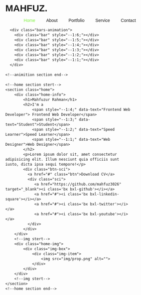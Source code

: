 <html lang="en">
<head>
    <meta charset="UTF-8">
    <meta name="viewport" content="width=device-width, initial-scale=1.0">
    <title>Protfolio_Mahfuz</title>
    <link rel="stylesheet" href="styel.css">
    <link href='https://unpkg.com/boxicons@2.1.4/css/boxicons.min.css' rel='stylesheet'>
    <link rel="icon" href="img/1.png">
  <style> *{
    margin: 0;
    padding: 0;
    box-sizing: border-box;
    font-family: 'poppins', sans-serif;
    text-decoration: none;
}

body {
   

}

a{
    color: #fff;
}

.navbar{
    position: fixed;
    left: 0;
    top: 0;
    width: 100%;
    padding: 25px 9%;
    display: flex;
    justify-content: space-between;
    align-items: center;
    z-index: 100;
    visibility: hidden;
    opacity: 0;
    animation: show-content 1.5s linear forwards;
    animation-delay: 1.2s;
}

@keyframes show-content {
    100% {
        visibility: visible;
        opacity: 1;
    }
}
.navbar .logo {
    font-size: 30px;
    font-weight: 700;
    
}
.navbar ul {
    display: flex;
    

}
.navbar ul li {
    list-style: none;
    margin-left: 35px;
}
.navbar ul li a {
    
    font-size: 20px;
    font-weight: 500;
    transition: .5s;
}
.navbar ul li:hover a,
.navbar ul li.active a{
    color: #7cf03d;
}
.home {
    display: flex;
    gap: 50px;
    align-items: center;
    height: 100vh;
    padding: 60px 9% 0;
    color: #fff;
    visibility: hidden;
    opacity: 0;
    animation: show-content 1.5s linear forwards;
    animation-delay: 1.6s;
}
.home-info h1 {
    font-size: 50px;

}
.home-info h2 {
    display: inline-block;
    font-size: 32px;
    margin-top: -10px;
    
}
/*content stert*/
.home-info h2 span {
    position: relative;
    display: inline-block;
    color: transparent;
    -webkit-text-stroke: .7px #7cf03d;
     animation: display-text 16s linear infinite; 
    animation-delay: calc(-4s * var(--1));
}
@keyframes display-text {
    25%,100% {
        display: none;
    }
}

.home-info h2 span::before {
    content: attr(data-text);
    position: absolute;
    width: 0;
    border-right: 2px solid #7cf03d;
    color: #7cf03d;
    white-space: nowrap;
    overflow: hidden;
    animation: fill-text 4s linear infinite;
}
@keyframes fill-text {
    10%,
    100% {
        width: 0;
    }
    70%,
    90% {
        width: 100%;
    }
}

/*content end*/

.home-info p {
    font-size: 16px;
    margin: 10px 0 25px;
}
.home-info .btn-sci {
    display: flex;
    align-items: center;
}
.btn {
    display: inline-block;
    padding: 10px 30px;
    background: #7cf03d;
    border: 2px solid #7cf03d;
    border-radius: 40px;
    box-shadow: 0 0 10px #7cf03d;
    font-size: 16px;
    color: #1f242d;
    font-weight: 600;
    transition: .5s;
}
.btn:hover {
    background: transparent;
    color: #7cf03d;
    box-shadow: none;
}
.home-info .btn-sci .sci  {
    margin-left: 20px;
}
.home-info .btn-sci .sci a {
    display: inline-flex;
    padding: 8px;
    border: 2px solid #7cf03d;
    border-radius: 50%;
    font-size: 20px;
    color: #7cf03d;
    margin: 0 8px;
    transition: .5s;
}
.home-info .btn-sci .sci a:hover {
    background: #7cf03d;
    color: #1f242d;
    box-shadow: 0 0 10px;
}
/*navbar*/

.home-img .img-box {
    position: relative;
    width: 32vw;
    height: 32vw;
    border-radius: 50%;
    padding: 5px;
    display: flex;
    justify-content: center;
    align-items: center;
    overflow: hidden;

}
.home-img .img-box::before,
.home-img .img-box::after {
    content: '';
    position: absolute;
    width: 500px;
    height: 500px;
    background: conic-gradient(transparent,transparent,transparent,#7cf03d);
    transform: rotate(0deg);
    animation: rotate-border 10s linear infinite;
}

.home-img .img-box::after {
    animation-delay: -5s;
}

@keyframes rotate-border {
    100% {
        transform: rotate(360deg);
    }
}
.home-img .img-box .img-item {
    position: relative;
    width: 100%;
    height: 100%;
    background: #1f242d;
    border-radius: 50%;
    border: .1px solid #1f242d;
    display: flex;
    justify-content: center;
    z-index: 1;
    overflow: hidden;
}
.home-img .img-box .img-item img {
    position: absolute;
    display: block;
    width: 85%;
    object-fit: cover;
    mix-blend-mode: lighten;

}

/*animition section stert*/
.bars-animation {
     position: absolute;
     width: 100%;
     height: 100%;
     display: flex;
     z-index: -1;

}
.bars-animation .bar {
    width: 100%;
    height: 100%;
    background: #1f242d;
    transform: translateY(-100%);
    animation: show-bars .5s ease-in-out forwards;
    animation-delay: calc(.1s * var(--1));
}
@keyframes show-bars {
    100% {
        transform: translateY(0%);
    }
}

/*animition section end*/</style>
</head>
<body>
    <!--navbar section start-->
 <nav class="navbar">
   <a href="#"class="logo">MAHFUZ.</a>
   <ul>
    <li class="active"><a href="#">Home</a></li>
    <li><a href="#">About</a></li>
    <li><a href="#">Portfolio</a></li>
    <li><a href="#">Service</a></li>
    <li><a href="#">Contact</a></li>
   </ul>

 </nav>
    <!--navbar section end-->
    <!--animition section stert-->

      <div class="bars-animation">
        <div class="bar" style="--1:6;"></div>
        <div class="bar" style="--1:5;"></div>
        <div class="bar" style="--1:4;"></div>
        <div class="bar" style="--1:3;"></div>
        <div class="bar" style="--1:2;"></div>
        <div class="bar" style="--1:1;"></div>
      </div>

    <!--animition section end-->
     
    <!--home section stert-->
    <section class="home">
        <div class="home-info">
            <h1>Mahfuzur Rahman</h1>
            <h2>I'm a
                <span style="--1:4;" data-text="Frontend Web Developer"> Frontend Web Developer</span>
                <span style="--1:3;" data-text="Student">Student</span>
                <span style="--1:2;" data-text="Speed Learner">Speed Learner</span>
                <span style="--1:1;" data-text="Web Designer">Web Designer</span>
            </h2>
            <p>Lorem ipsum dolor sit, amet consectetur adipisicing elit. Illum nesciunt quia officiis sunt  iusto, dicta ipsa sequi tempore!</p>
            <div class="btn-sci">
              <a href="#" class="btn">Download CV</a>
              <div class="sci">
                 <a href="https://github.com/mahfuz3026" target="_blank"><i class='bx bxl-github'></i></a>
                 <a href="#"><i class='bx bxl-linkedin-square'></i></a>
                 <a href="#"><i class='bx bxl-twitter'></i></a>
                 <a href="#"><i class='bx bxl-youtube'></i></a>
              </div>
            </div>
        </div>
        <!--img stert-->
        <div class="home-img">
            <div class="img-box">
                <div class="img-item">
                    <img src="img/prop.png" alt="">
                </div>
            </div>
        </div>
        <!--img stert-->
    </section>
    <!--home section end-->
</body>
</html>
